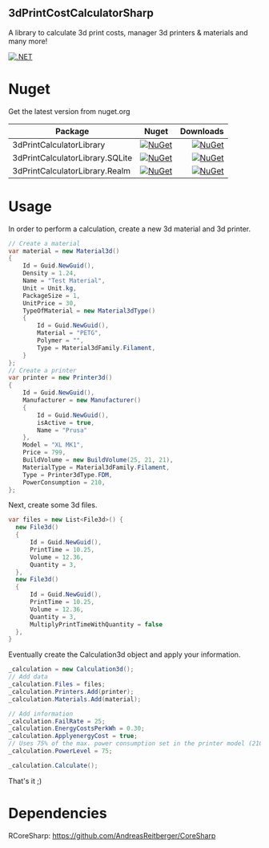 ## 3dPrintCostCalculatorSharp
A library to calculate 3d print costs, manager 3d printers & materials and many more!

[![.NET](https://github.com/AndreasReitberger/3dPrintCostCalculatorSharp/actions/workflows/dotnet-unittest.yml/badge.svg)]([https://github.com/AndreasReitberger/3dPrintCostCalculatorSharp/actions/workflows/dotnet-unittest.yml](https://github.com/AndreasReitberger/3dPrintCostCalculatorSharp/actions/workflows/dotnet-unittest.yml))

# Nuget
Get the latest version from nuget.org<br>

| Package                             | Nuget  | Downloads |
| ----------------------------------- |:-----:| -------:|
| 3dPrintCalculatorLibrary | [![NuGet](https://img.shields.io/nuget/v/3dPrintCalculatorLibrary.svg?style=flat-square&label=nuget)](https://www.nuget.org/packages/3dPrintCalculatorLibrary) | [![NuGet](https://img.shields.io/nuget/dt/3dPrintCalculatorLibrary.svg)](https://www.nuget.org/packages/3dPrintCalculatorLibrary) |
|  3dPrintCalculatorLibrary.SQLite | [![NuGet](https://img.shields.io/nuget/v/3dPrintCalculatorLibrary.SQLite.svg?style=flat-square&label=nuget)](https://www.nuget.org/packages/3dPrintCalculatorLibrary.SQLite) | [![NuGet](https://img.shields.io/nuget/dt/3dPrintCalculatorLibrary.SQLite.svg)](https://www.nuget.org/packages/3dPrintCalculatorLibrary.SQLite) |
|  3dPrintCalculatorLibrary.Realm | [![NuGet](https://img.shields.io/nuget/v/3dPrintCalculatorLibrary.Realm.svg?style=flat-square&label=nuget)](https://www.nuget.org/packages/3dPrintCalculatorLibrary.Realm) | [![NuGet](https://img.shields.io/nuget/dt/3dPrintCalculatorLibrary.Realm.svg)](https://www.nuget.org/packages/3dPrintCalculatorLibrary.Realm) |

# Usage
In order to perform a calculation, create a new 3d material and 3d printer.

```csharp
// Create a material
var material = new Material3d()
{
    Id = Guid.NewGuid(),
    Density = 1.24,
    Name = "Test Material",
    Unit = Unit.kg,
    PackageSize = 1,
    UnitPrice = 30,
    TypeOfMaterial = new Material3dType()
    {
        Id = Guid.NewGuid(),
        Material = "PETG",
        Polymer = "",
        Type = Material3dFamily.Filament,
    }
};
// Create a printer
var printer = new Printer3d()
{
    Id = Guid.NewGuid(),
    Manufacturer = new Manufacturer()
    {
        Id = Guid.NewGuid(),
        isActive = true,
        Name = "Prusa"
    },
    Model = "XL MK1",
    Price = 799,
    BuildVolume = new BuildVolume(25, 21, 21),
    MaterialType = Material3dFamily.Filament,
    Type = Printer3dType.FDM,
    PowerConsumption = 210,
};
```

Next, create some 3d files.
```csharp
var files = new List<File3d>() {
  new File3d()
  {
      Id = Guid.NewGuid(),
      PrintTime = 10.25,
      Volume = 12.36,
      Quantity = 3,
  },
  new File3d()
  {
      Id = Guid.NewGuid(),
      PrintTime = 10.25,
      Volume = 12.36,
      Quantity = 3,
      MultiplyPrintTimeWithQuantity = false
  },
}
```
Eventually create the Calculation3d object and apply your information.
```csharp
_calculation = new Calculation3d();
// Add data
_calculation.Files = files;
_calculation.Printers.Add(printer);
_calculation.Materials.Add(material);

// Add information
_calculation.FailRate = 25;
_calculation.EnergyCostsPerkWh = 0.30;
_calculation.ApplyenergyCost = true;
// Uses 75% of the max. power consumption set in the printer model (210 Watt)
_calculation.PowerLevel = 75;

_calculation.Calculate();
```

That's it ;)

# Dependencies

RCoreSharp: https://github.com/AndreasReitberger/CoreSharp
